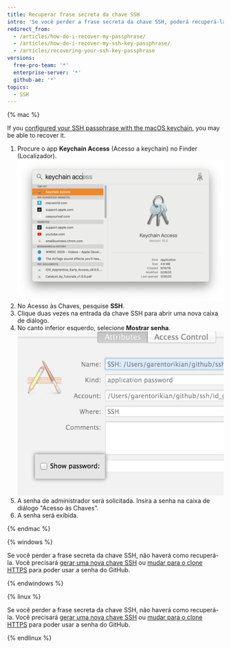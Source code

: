 ```yaml
---
title: Recuperar frase secreta da chave SSH
intro: 'Se você perder a frase secreta da chave SSH, poderá recuperá-la ou gerar uma nova, dependendo do sistema operacional usado.'
redirect_from:
  - /articles/how-do-i-recover-my-passphrase/
  - /articles/how-do-i-recover-my-ssh-key-passphrase/
  - /articles/recovering-your-ssh-key-passphrase
versions:
  free-pro-team: '*'
  enterprise-server: '*'
  github-ae: '*'
topics:
  - SSH
---
```


{% mac %}

If you [configured your SSH passphrase with the macOS keychain](/articles/working-with-ssh-key-passphrases#saving-your-passphrase-in-the-keychain), you may be able to recover it.

1. Procure o app **Keychain Access** (Acesso a keychain) no Finder (Localizador). ![Barra de pesquisa do Spotlight](/assets/images/help/setup/keychain-access.png)
2. No Acesso às Chaves, pesquise **SSH**.
3. Clique duas vezes na entrada da chave SSH para abrir uma nova caixa de diálogo.
4. No canto inferior esquerdo, selecione **Mostrar senha**. ![Caixa de diálogo Acesso às Chaves](/assets/images/help/setup/keychain_show_password_dialog.png)
5. A senha de administrador será solicitada. Insira a senha na caixa de diálogo "Acesso às Chaves".
6. A senha será exibida.

{% endmac %}

{% windows %}

Se você perder a frase secreta da chave SSH, não haverá como recuperá-la. Você precisará [gerar uma nova chave SSH](/articles/generating-a-new-ssh-key-and-adding-it-to-the-ssh-agent) ou [mudar para o clone HTTPS](/github/getting-started-with-github/managing-remote-repositories) para poder usar a senha do GitHub.

{% endwindows %}

{% linux %}

Se você perder a frase secreta da chave SSH, não haverá como recuperá-la. Você precisará [gerar uma nova chave SSH](/articles/generating-a-new-ssh-key-and-adding-it-to-the-ssh-agent) ou [mudar para o clone HTTPS](/github/getting-started-with-github/about-remote-repositories/#cloning-with-https-urls) para poder usar a senha do GitHub.

{% endlinux %}
